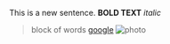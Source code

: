 
This is a new sentence.
**BOLD TEXT**
*italic*
>block of words
[google](https://www.google.com/)
![photo](C:\Sites\devbootcamp\phase-0-gps-1\screenshot.jpg)